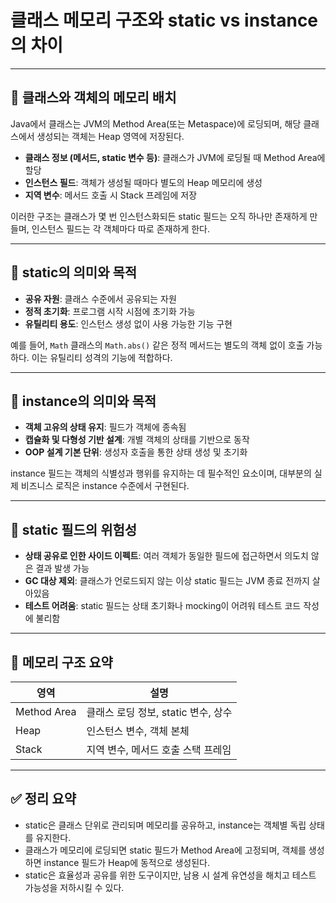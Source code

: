 # 클래스 메모리 구조와 static vs instance의 차이

---

## 🔹 클래스와 객체의 메모리 배치

Java에서 클래스는 JVM의 Method Area(또는 Metaspace)에 로딩되며, 해당 클래스에서 생성되는 객체는 Heap 영역에 저장된다.

- **클래스 정보 (메서드, static 변수 등)**: 클래스가 JVM에 로딩될 때 Method Area에 할당
- **인스턴스 필드**: 객체가 생성될 때마다 별도의 Heap 메모리에 생성
- **지역 변수**: 메서드 호출 시 Stack 프레임에 저장

이러한 구조는 클래스가 몇 번 인스턴스화되든 static 필드는 오직 하나만 존재하게 만들며, 인스턴스 필드는 각 객체마다 따로 존재하게 한다.

---

## 🔹 static의 의미와 목적

- **공유 자원**: 클래스 수준에서 공유되는 자원
- **정적 초기화**: 프로그램 시작 시점에 초기화 가능
- **유틸리티 용도**: 인스턴스 생성 없이 사용 가능한 기능 구현

예를 들어, `Math` 클래스의 `Math.abs()` 같은 정적 메서드는 별도의 객체 없이 호출 가능하다. 이는 유틸리티 성격의 기능에 적합하다.

---

## 🔹 instance의 의미와 목적

- **객체 고유의 상태 유지**: 필드가 객체에 종속됨
- **캡슐화 및 다형성 기반 설계**: 개별 객체의 상태를 기반으로 동작
- **OOP 설계 기본 단위**: 생성자 호출을 통한 상태 생성 및 초기화

instance 필드는 객체의 식별성과 행위를 유지하는 데 필수적인 요소이며, 대부분의 실제 비즈니스 로직은 instance 수준에서 구현된다.

---

## 🔹 static 필드의 위험성

- **상태 공유로 인한 사이드 이펙트**: 여러 객체가 동일한 필드에 접근하면서 의도치 않은 결과 발생 가능
- **GC 대상 제외**: 클래스가 언로드되지 않는 이상 static 필드는 JVM 종료 전까지 살아있음
- **테스트 어려움**: static 필드는 상태 초기화나 mocking이 어려워 테스트 코드 작성에 불리함

---

## 🔹 메모리 구조 요약

| 영역           | 설명                                   |
|----------------|----------------------------------------|
| Method Area    | 클래스 로딩 정보, static 변수, 상수    |
| Heap           | 인스턴스 변수, 객체 본체               |
| Stack          | 지역 변수, 메서드 호출 스택 프레임     |

---

## ✅ 정리 요약

- static은 클래스 단위로 관리되며 메모리를 공유하고, instance는 객체별 독립 상태를 유지한다.
- 클래스가 메모리에 로딩되면 static 필드가 Method Area에 고정되며, 객체를 생성하면 instance 필드가 Heap에 동적으로 생성된다.
- static은 효율성과 공유를 위한 도구이지만, 남용 시 설계 유연성을 해치고 테스트 가능성을 저하시킬 수 있다.

